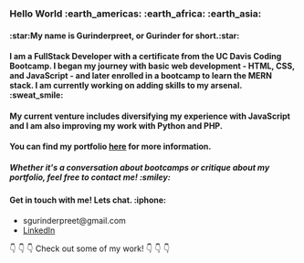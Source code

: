<h3>Hello World :earth_americas: :earth_africa: :earth_asia:</h3>
<h4>:star:My name is Gurinderpreet, or Gurinder for short.:star:</h4>
<h4>I am a FullStack Developer with a certificate from the UC Davis Coding Bootcamp. I began my journey with basic web development - HTML, CSS, and JavaScript - and later enrolled in a bootcamp to learn the MERN stack. I am currently working on adding skills to my arsenal. :sweat_smile: </h4> 

<h4>My current venture includes diversifying my experience with JavaScript and I am also improving my work with Python and PHP.</h4> 

<h4>You can find my portfolio <a href="https://gurinder-portfolio.herokuapp.com/">here</a> for more information.</h4>

<h5>Whether it's a conversation about bootcamps or critique about my portfolio, feel free to contact me! :smiley:</h5>
<h4>Get in touch with me! Lets chat. :iphone:</h4>
<ul>
  <li>sgurinderpreet@gmail.com</li>
  <li><a href="https://www.linkedin.com/in/gurinderpreet-singh/">LinkedIn</a></li>
</ul>

:point_down: :point_down: :point_down: Check out some of my work! :point_down: :point_down: :point_down:
<!--
**Gurinderp/Gurinderp** is a ✨ _special_ ✨ repository because its `README.md` (this file) appears on your GitHub profile.

Here are some ideas to get you started:

- 🔭 I’m currently working on ...
- 🌱 I’m currently learning ...
- 👯 I’m looking to collaborate on ...
- 🤔 I’m looking for help with ...
- 💬 Ask me about ...
- 📫 How to reach me: ...
- 😄 Pronouns: ...
- ⚡ Fun fact: ...
-->
